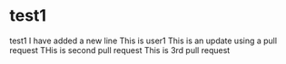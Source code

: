 # test1
test1
I have added a new line
This is user1
This is an update using a pull request
THis is second pull request
This is 3rd pull request